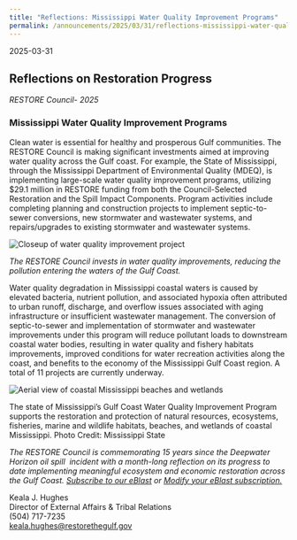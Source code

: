 ```yaml
---
title: "Reflections: Mississippi Water Quality Improvement Programs"
permalink: /announcements/2025/03/31/reflections-mississippi-water-quality-improvement-programs/
---
```


2025-03-31

## Reflections on Restoration Progress

_RESTORE Council- 2025_

### **Mississippi Water Quality Improvement Programs**

Clean water is essential for healthy and prosperous Gulf communities. The RESTORE Council is making significant investments aimed at improving water quality across the Gulf coast. For example, the State of Mississippi, through the Mississippi Department of Environmental Quality (MDEQ), is implementing large-scale water quality improvement programs, utilizing $29.1 million in RESTORE funding from both the Council-Selected Restoration and the Spill Impact Components. Program activities include completing planning and construction projects to implement septic-to-sewer conversions, new stormwater and wastewater systems, and repairs/upgrades to existing stormwater and wastewater systems.

![Closeup of water quality improvement project](/sites/default/files/styles/large/public/2025-04/MS_waterquality_improvement_0.png.webp?itok=t3JwIzJd)

_The RESTORE Council invests in water quality improvements, reducing the pollution entering the waters of the Gulf Coast._

Water quality degradation in Mississippi coastal waters is caused by elevated bacteria, nutrient pollution, and associated hypoxia often attributed to urban runoff, discharge, and overflow issues associated with aging infrastructure or insufficient wastewater management. The conversion of septic-to-sewer and implementation of stormwater and wastewater improvements under this program will reduce pollutant loads to downstream coastal water bodies, resulting in water quality and fishery habitats improvements, improved conditions for water recreation activities along the coast, and benefits to the economy of the Mississippi Gulf Coast region. A total of 11 projects are currently underway.

![Aerial view of coastal Mississippi beaches and wetlands](/sites/default/files/styles/large/public/2025-04/MS_GulfCoast_Water_Quality_Improvement_Plan.jpg.webp?itok=MAt8Qh6T)

The state of Mississippi’s Gulf Coast Water Quality Improvement Program supports the restoration and protection of natural resources, ecosystems, fisheries, marine and wildlife habitats, beaches, and wetlands of coastal Mississippi. Photo Credit: Mississippi State

*The RESTORE Council is commemorating 15 years since the Deepwater Horizon oil spill  incident with a month-long reflection on its progress to date implementing meaningful ecosystem and economic restoration across the Gulf Coast.* [_Subscribe to our eBlast_](https://www.restorethegulf.gov/apps/eblast/Subscribe.aspx) *or* [_Modify your eBlast subscription._](https://www.restorethegulf.gov/apps/eblast/ModifyInformation.aspx) 

Keala J. Hughes  
Director of External Affairs & Tribal Relations  
(504) 717-7235  
[keala.hughes@restorethegulf.gov](mailto:keala.hughes@restorethegulf.gov)
